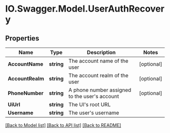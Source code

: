 # IO.Swagger.Model.UserAuthRecovery
## Properties

Name | Type | Description | Notes
------------ | ------------- | ------------- | -------------
**AccountName** | **string** | The account name of the user | [optional] 
**AccountRealm** | **string** | The account realm of the user | [optional] 
**PhoneNumber** | **string** | A phone number assigned to the user&#39;s account | [optional] 
**UiUrl** | **string** | The UI&#39;s root URL | 
**Username** | **string** | The user&#39;s username | 

[[Back to Model list]](../README.md#documentation-for-models) [[Back to API list]](../README.md#documentation-for-api-endpoints) [[Back to README]](../README.md)

